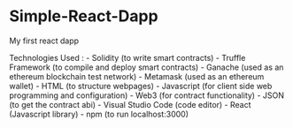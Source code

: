 # Simple-React-Dapp
My first react dapp

Technologies Used : - Solidity (to write smart contracts) 
                    - Truffle Framework (to compile and deploy smart contracts) 
                    - Ganache (used as an ethereum blockchain test network) 
                    - Metamask (used as an ethereum wallet) 
                    - HTML (to structure webpages) 
                    - Javascript (for client side web programming and configuration) 
                    - Web3 (for contract functionality) 
                    - JSON (to get the contract abi) 
                    - Visual Studio Code (code editor) 
                    - React (Javascript library)
                    - npm (to run localhost:3000)
